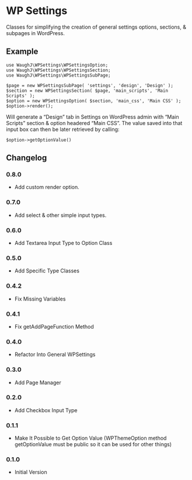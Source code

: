 WP Settings
=========================

Classes for simplifying the creation of general settings options, sections, & subpages in WordPress.

## Example

    use WaughJ\WPSettings\WPSettingsOption;
    use WaughJ\WPSettings\WPSettingsSection;
    use WaughJ\WPSettings\WPSettingsSubPage;

    $page = new WPSettingsSubPage( 'settings', 'design', 'Design' );
    $section = new WPSettingsSection( $page, 'main_scripts', 'Main Scripts' );
    $option = new WPSettingsOption( $section, 'main_css', 'Main CSS' );
    $option->render();

Will generate a “Design” tab in Settings on WordPress admin with “Main Scripts” section & option headered “Main CSS”. The value saved into that input box can then be later retrieved by calling:

    $option->getOptionValue()

## Changelog

### 0.8.0
* Add custom render option.

### 0.7.0
* Add select & other simple input types.

### 0.6.0
* Add Textarea Input Type to Option Class

### 0.5.0
* Add Specific Type Classes

### 0.4.2
* Fix Missing Variables

### 0.4.1
* Fix getAddPageFunction Method

### 0.4.0
* Refactor Into General WPSettings

### 0.3.0
* Add Page Manager

### 0.2.0
* Add Checkbox Input Type

### 0.1.1
* Make It Possible to Get Option Value (WPThemeOption method getOptionValue must be public so it can be used for other things)

### 0.1.0
* Initial Version